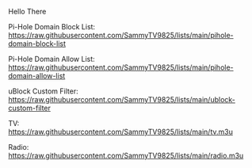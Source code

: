 Hello There

Pi-Hole Domain Block List:<br>
https://raw.githubusercontent.com/SammyTV9825/lists/main/pihole-domain-block-list<br>

Pi-Hole Domain Allow List:<br>
https://raw.githubusercontent.com/SammyTV9825/lists/main/pihole-domain-allow-list<br>

uBlock Custom Filter:<br>
https://raw.githubusercontent.com/SammyTV9825/lists/main/ublock-custom-filter<br>

TV:<br>
https://raw.githubusercontent.com/SammyTV9825/lists/main/tv.m3u<br>

Radio:<br>
https://raw.githubusercontent.com/SammyTV9825/lists/main/radio.m3u<br>
